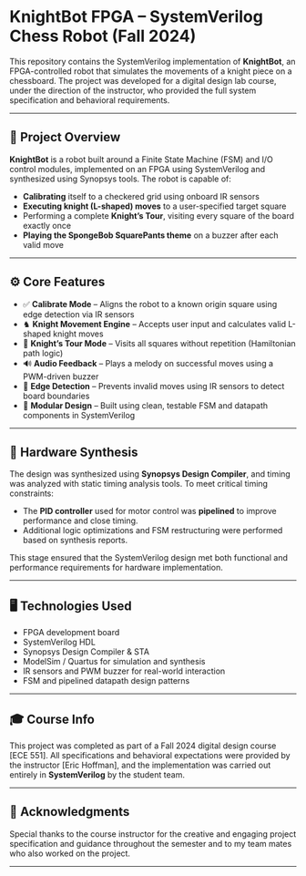 # KnightBot FPGA – SystemVerilog Chess Robot (Fall 2024)

This repository contains the SystemVerilog implementation of **KnightBot**, an FPGA-controlled robot that simulates the movements of a knight piece on a chessboard. The project was developed for a digital design lab course, under the direction of the instructor, who provided the full system specification and behavioral requirements.

---

## 🧠 Project Overview

**KnightBot** is a robot built around a Finite State Machine (FSM) and I/O control modules, implemented on an FPGA using SystemVerilog and synthesized using Synopsys tools. The robot is capable of:

- **Calibrating** itself to a checkered grid using onboard IR sensors  
- **Executing knight (L-shaped) moves** to a user-specified target square  
- Performing a complete **Knight’s Tour**, visiting every square of the board exactly once  
- **Playing the SpongeBob SquarePants theme** on a buzzer after each valid move

---

## ⚙️ Core Features

- ✅ **Calibrate Mode** – Aligns the robot to a known origin square using edge detection via IR sensors  
- ♞ **Knight Movement Engine** – Accepts user input and calculates valid L-shaped knight moves  
- 🧭 **Knight’s Tour Mode** – Visits all squares without repetition (Hamiltonian path logic)  
- 🔊 **Audio Feedback** – Plays a melody on successful moves using a PWM-driven buzzer  
- 🧱 **Edge Detection** – Prevents invalid moves using IR sensors to detect board boundaries  
- 🧪 **Modular Design** – Built using clean, testable FSM and datapath components in SystemVerilog  

---

## 🔧 Hardware Synthesis

The design was synthesized using **Synopsys Design Compiler**, and timing was analyzed with static timing analysis tools. To meet critical timing constraints:

- The **PID controller** used for motor control was **pipelined** to improve performance and close timing.
- Additional logic optimizations and FSM restructuring were performed based on synthesis reports.

This stage ensured that the SystemVerilog design met both functional and performance requirements for hardware implementation.

---

## 🖥️ Technologies Used

- FPGA development board 
- SystemVerilog HDL  
- Synopsys Design Compiler & STA  
- ModelSim / Quartus for simulation and synthesis  
- IR sensors and PWM buzzer for real-world interaction  
- FSM and pipelined datapath design patterns  

---

## 🎓 Course Info

This project was completed as part of a Fall 2024 digital design course [ECE 551]. All specifications and behavioral expectations were provided by the instructor [Eric Hoffman], and the implementation was carried out entirely in **SystemVerilog** by the student team.

---

## 📝 Acknowledgments

Special thanks to the course instructor for the creative and engaging project specification and guidance throughout the semester and to my team mates who also worked on the project.

---
